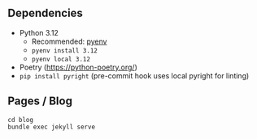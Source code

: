 ## Dependencies

- Python 3.12
  - Recommended:
    [pyenv](https://github.com/pyenv/pyenv?tab=readme-ov-file#installation)
  - `pyenv install 3.12`
  - `pyenv local 3.12`
- Poetry (https://python-poetry.org/)
- `pip install pyright` (pre-commit hook uses local pyright for linting)


## Pages / Blog


```
cd blog
bundle exec jekyll serve
```